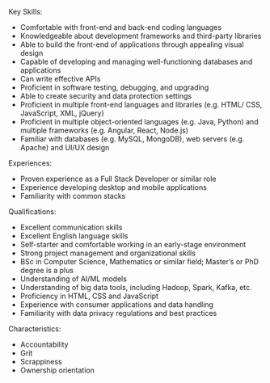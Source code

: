 Key Skills:
- Comfortable with front-end and back-end coding languages
- Knowledgeable about development frameworks and third-party libraries
- Able to build the front-end of applications through appealing visual design
- Capable of developing and managing well-functioning databases and applications
- Can write effective APIs
- Proficient in software testing, debugging, and upgrading
- Able to create security and data protection settings
- Proficient in multiple front-end languages and libraries (e.g. HTML/ CSS, JavaScript, XML, jQuery)
- Proficient in multiple object-oriented languages (e.g. Java, Python) and multiple frameworks (e.g. Angular, React, Node.js)
- Familiar with databases (e.g. MySQL, MongoDB), web servers (e.g. Apache) and UI/UX design

Experiences:
- Proven experience as a Full Stack Developer or similar role
- Experience developing desktop and mobile applications
- Familiarity with common stacks

Qualifications:
- Excellent communication skills
- Excellent English language skills
- Self-starter and comfortable working in an early-stage environment
- Strong project management and organizational skills
- BSc in Computer Science, Mathematics or similar field; Master’s or PhD degree is a plus
- Understanding of AI/ML models
- Understanding of big data tools, including Hadoop, Spark, Kafka, etc.
- Proficiency in HTML, CSS and JavaScript
- Experience with consumer applications and data handling
- Familiarity with data privacy regulations and best practices

Characteristics:
- Accountability
- Grit 
- Scrappiness
- Ownership orientation
